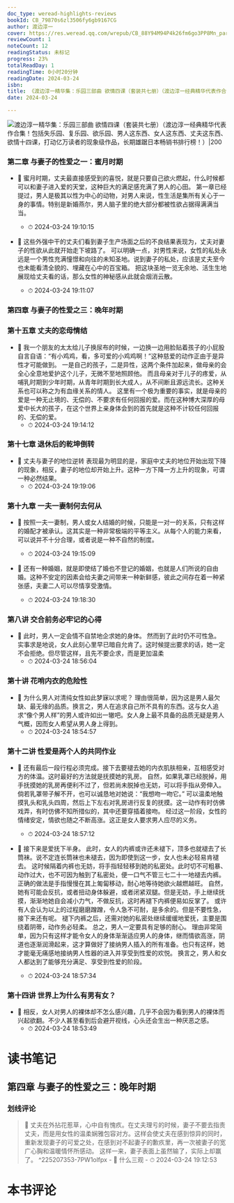 ```yaml
---
doc_type: weread-highlights-reviews
bookId: CB_79870s6zl3506fy6gb9167CG
author: 渡边淳一
cover: https://res.weread.qq.com/wrepub/CB_88Y94M94P4k26fm6go3PP8Mn_parsecover
reviewCount: 1
noteCount: 12
readingStatus: 未标记
progress: 23%
totalReadDay: 1
readingTime: 0小时20分钟
readingDate: 2024-03-24
isbn: 
title: 《渡边淳一精华集：乐园三部曲 欲情四课（套装共七册）（渡边淳一经典精华代表作合集！包括失乐园、复乐园、欲乐园、男人这东西、女人这东西、丈夫这东西、欲情十四课，打动亿万读者的现象级作品，长期雄踞日本畅销书排行榜！）》
date: 2024-03-24

---
```


![ 渡边淳一精华集：乐园三部曲 欲情四课（套装共七册）（渡边淳一经典精华代表作合集！包括失乐园、复乐园、欲乐园、男人这东西、女人这东西、丈夫这东西、欲情十四课，打动亿万读者的现象级作品，长期雄踞日本畅销书排行榜！）|200](https://res.weread.qq.com/wrepub/CB_88Y94M94P4k26fm6go3PP8Mn_parsecover)


### 第二章 与妻子的性爱之一：蜜月时期


- 📌 蜜月时期，丈夫最直接感受到的喜悦，就是只要自己欲火燃起，什么时候都可以和妻子进入爱的天堂，这种巨大的满足感充满了男人的心田。
第一章已经提过，男人是极其以性为中心的动物，对男人来说，性生活是集所有关心于一身的事情。特别是新婚燕尔，男人脑子里的绝大部分都被性欲占据得满满当当。 
    - ⏱ 2024-03-24 19:10:15 

- 📌 这些外强中干的丈夫们看到妻子生产场面之后的不良结果表现为，丈夫对妻子的性欲从此就开始走下坡路了。
可以明确一点，对男性来说，女性的私处永远是一个男性充满憧憬和向往的未知圣地。说到妻子的私处，应该是丈夫至今也未能看清全貌的、埋藏在心中的百宝箱。
把这块圣地一览无余地、活生生地展现给丈夫看的话，那么女性的神秘感从此就会烟消云散。 
    - ⏱ 2024-03-24 19:11:07 
### 第四章 与妻子的性爱之三：晚年时期

 
### 第十五章 丈夫的恋母情结


- 📌 我一个朋友的太太给儿子换尿布的时候，一边换一边用脸贴着孩子的小屁股自言自语：“有小鸡鸡，看，多可爱的小鸡鸡啊！”这种慈爱的动作正由于是异性才可能做到。
一是自己的孩子，二是异性，这两个条件加起来，做母亲的会全心全意地爱护这个儿子，无微不至地照顾他。
而且母亲对于儿子的疼爱，从哺乳时期到少年时期，从青年时期到长大成人，从不间断且源远流长。这种关系也可以称之为有血缘关系的情人。
这里有一个极为重要的事实，就是母亲的爱是一种无止境的、无偿的、不要求有任何回报的爱。而在这种博大深厚的母爱中长大的孩子，在这个世界上亲身体会到的首先就是这种不计较任何回报的、无偿的爱。 
    - ⏱ 2024-03-24 19:14:12 
### 第十七章 退休后的乾坤倒转


- 📌 丈夫与妻子的地位逆转
表现最为明显的是，家庭中丈夫的地位开始出现下降的现象，相反，妻子的地位却开始上升。这种一方下降一方上升的现象，可谓一种必然结果。 
    - ⏱ 2024-03-24 19:19:06 
### 第十九章 一夫一妻制何去何从


- 📌 按照一夫一妻制，男人或女人结婚的时候，只能是一对一的关系，只有这样的婚配才被承认。这其实是一种非常极端的平等主义。从每个人的能力来看，可以说并不十分合理，或者说是一种不自然的制度。 
    - ⏱ 2024-03-24 19:15:09 

- 📌 还有一种婚姻，就是即使结了婚也不登记的婚姻，也就是人们所说的自由婚。这种不安定的因素会给夫妻之间带来一种新鲜感，彼此之间存在着一种紧张感，夫妻二人可以尽情享受激情。 
    - ⏱ 2024-03-24 19:18:30 
### 第八讲 交合前务必牢记的心得


- 📌 此时，男人一定会情不自禁地企求她的身体。
然而到了此时仍不可性急。
实事求是地说，女人此刻心里早已暗自允肯了。这时候提出要求的话，她一定不会拒绝。但尽管这样，且先不要企求，而是更加温柔 
    - ⏱ 2024-03-24 18:56:04 
### 第十讲 花哨内衣的危险性


- 📌 为什么男人对清纯女性如此梦寐以求呢？
理由很简单，因为这是男人最欠缺、最无缘的品质。换言之，男人在追求自己所不具有的东西。这与女人追求“像个男人样”的男人或许如出一辙吧。女人身上最不具备的品质无疑是男人气概，因而女人希望从男人身上得到。 
    - ⏱ 2024-03-24 18:54:57 
### 第十二讲 性爱是两个人的共同作业


- 📌 还有最后一段行程必须完成。接下去要褪去她的内衣肌肤相亲，互相感受对方的体温。这时最好的方法就是抚摸她的乳房。
自然，如果乳罩已经脱掉，用手抚摸她的乳房再便利不过了，但若尚未脱掉也无妨，可以将手指从旁伸入。倘若乳罩带子解不开，也可以诚恳地对她说：“我想吻一吻它。”
可以温柔地触摸乳头和乳头四周，然后上下左右对乳房进行反复的抚摸。这一动作有时仿佛戏弄，有时仿佛不知所措似的，其中还要穿插着接吻。
经过这一阶段，女性的情绪安定，情欲也随之不断高涨。这正是女人要求男人应尽的义务。 
    - ⏱ 2024-03-24 18:57:12 

- 📌 接下来是爱抚下半身。
此时，女人的内裤或许还未褪下，顶多也就褪去了长筒袜。说不定连长筒袜也未褪去，因为即使到这一步，女人也未必轻易肯褪去。
这时候隔着内裤也无妨，将手指轻轻移到她的私密处。此时切不可粗暴、动作过大，也不可因为触到了私密处，便一口气不管三七二十一地褪去内裤。正确的做法是手指慢慢在其上匍匐移动，耐心地等待她欲火越燃越旺。
自然，她有可能会反抗，或者扭动身体躲避，或者闭紧双腿。但是无妨，手上继续抚摸，渐渐地她自会减小力气，不做反抗，这时再褪下内裤便易如反掌了。
或许有人会认为以上的过程磨磨蹭蹭，令人急不可耐，是多余的。但是不要性急，接下来还有呢。
褪下内裤之后，还需对她的私密处继续缓缓地爱抚，主要是围绕着阴蒂，动作务必轻柔。
总之，男人一定要具有足够的耐心。
理由非常简单，因为只有这样才能令女人的身体渐渐适应男人的身体，继而情欲高涨，阴道也逐渐润滑起来，这才算做好了接纳男人插入的所有准备。也只有这样，她才能毫无痛感地接纳男人性器的进入并享受到性爱的欢悦。
换言之，男人和女人都达到了能够充分满足、享受到性爱的阶段。 
    - ⏱ 2024-03-24 18:57:34 
### 第十四讲 世界上为什么有男有女？


- 📌 相反，女人对男人的裸体却不怎么感兴趣，几乎不会因为看到男人的裸体而兴起欲翻。不少人甚至看到后会避开视线，心头还会生出一种厌恶之感。 
    - ⏱ 2024-03-24 18:53:49 

# 读书笔记

## 第四章 与妻子的性爱之三：晚年时期

### 划线评论
> 📌 丈夫在外拈花惹草，心中自有愧疚。在丈夫理亏的时候，妻子不要去指责丈夫，而是用女性的温柔娴雅包容对方。这样会使丈夫在感到惊异的同时，重新发现妻子的可爱之处，在感到对不起妻子的歉疚里，再一次被妻子的宽广心胸和温暖情怀所感动。
这样一来，妻子表面上虽然输了，实际上却赢了。  ^225207353-7PW1olfpx
    - 💭 什么三观
    - ⏱ 2024-03-24 19:12:53
   

# 本书评论
